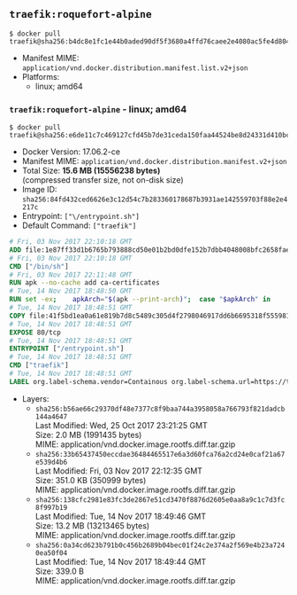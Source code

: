 ## `traefik:roquefort-alpine`

```console
$ docker pull traefik@sha256:b4dc8e1fc1e44b0aded90df5f3680a4ffd76caee2e4080ac5fe4d804bd98c4aa
```

-	Manifest MIME: `application/vnd.docker.distribution.manifest.list.v2+json`
-	Platforms:
	-	linux; amd64

### `traefik:roquefort-alpine` - linux; amd64

```console
$ docker pull traefik@sha256:e6de11c7c469127cfd45b7de31ceda150faa44524be8d24331d410bc61442350
```

-	Docker Version: 17.06.2-ce
-	Manifest MIME: `application/vnd.docker.distribution.manifest.v2+json`
-	Total Size: **15.6 MB (15556238 bytes)**  
	(compressed transfer size, not on-disk size)
-	Image ID: `sha256:84fd432ced6626e3c12d54c7b283360178687b3931ae142559703f88e2e4217c`
-	Entrypoint: `["\/entrypoint.sh"]`
-	Default Command: `["traefik"]`

```dockerfile
# Fri, 03 Nov 2017 22:10:18 GMT
ADD file:1e87ff33d1b6765b793888cd50e01b2bd0dfe152b7dbb4048008bfc2658faea7 in / 
# Fri, 03 Nov 2017 22:10:18 GMT
CMD ["/bin/sh"]
# Fri, 03 Nov 2017 22:11:48 GMT
RUN apk --no-cache add ca-certificates
# Tue, 14 Nov 2017 18:48:50 GMT
RUN set -ex; 	apkArch="$(apk --print-arch)"; 	case "$apkArch" in 		armhf) arch='arm' ;; 		aarch64) arch='arm64' ;; 		x86_64) arch='amd64' ;; 		*) echo >&2 "error: unsupported architecture: $apkArch"; exit 1 ;; 	esac; 	apk add --no-cache --virtual .fetch-deps libressl; 	wget -O /usr/local/bin/traefik "https://github.com/containous/traefik/releases/download/v1.4.3/traefik_linux-$arch"; 	apk del .fetch-deps; 	chmod +x /usr/local/bin/traefik
# Tue, 14 Nov 2017 18:48:51 GMT
COPY file:41f5bd1ea0a61e819b7d8c5489c305d4f2798046917dd6b6695318f555981727 in / 
# Tue, 14 Nov 2017 18:48:51 GMT
EXPOSE 80/tcp
# Tue, 14 Nov 2017 18:48:51 GMT
ENTRYPOINT ["/entrypoint.sh"]
# Tue, 14 Nov 2017 18:48:51 GMT
CMD ["traefik"]
# Tue, 14 Nov 2017 18:48:51 GMT
LABEL org.label-schema.vendor=Containous org.label-schema.url=https://traefik.io org.label-schema.name=Traefik org.label-schema.description=A modern reverse-proxy org.label-schema.version=v1.4.3 org.label-schema.docker.schema-version=1.0
```

-	Layers:
	-	`sha256:b56ae66c29370df48e7377c8f9baa744a3958058a766793f821dadcb144a4647`  
		Last Modified: Wed, 25 Oct 2017 23:21:25 GMT  
		Size: 2.0 MB (1991435 bytes)  
		MIME: application/vnd.docker.image.rootfs.diff.tar.gzip
	-	`sha256:33b65437450eccdae36484465517e6a3d60fca76a2cd24e0caf21a67e539d4b6`  
		Last Modified: Fri, 03 Nov 2017 22:12:35 GMT  
		Size: 351.0 KB (350999 bytes)  
		MIME: application/vnd.docker.image.rootfs.diff.tar.gzip
	-	`sha256:138cfc2981e83fc3de2867e51cd3470f8876d2605e0aa8a9c1c7d3fc8f997b19`  
		Last Modified: Tue, 14 Nov 2017 18:49:46 GMT  
		Size: 13.2 MB (13213465 bytes)  
		MIME: application/vnd.docker.image.rootfs.diff.tar.gzip
	-	`sha256:0a34cd623b791b0c456b2689b04bec01f24c2e374a2f569e4b23a7240ea50f04`  
		Last Modified: Tue, 14 Nov 2017 18:49:44 GMT  
		Size: 339.0 B  
		MIME: application/vnd.docker.image.rootfs.diff.tar.gzip
